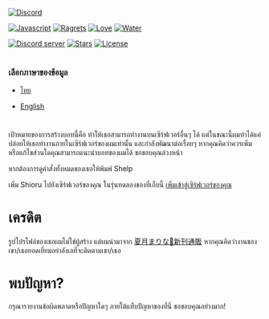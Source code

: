 [![Discord](https://discordapp.com/assets/e4923594e694a21542a489471ecffa50.svg)](https://discordapp.com)

[![Javascript](https://forthebadge.com/images/badges/made-with-javascript.svg)](https://forthebadge.com/) [![Ragrets](https://forthebadge.com/images/badges/no-ragrets.svg)](https://forthebadge.com/) [![Love](https://forthebadge.com/images/badges/built-with-love.svg)](https://forthebadge.com/) [![Water](https://forthebadge.com/images/badges/powered-by-water.svg)](https://forthebadge.com/)

[![Discord server](https://discordapp.com/api/guilds/618837514882514944/widget.png?style=shield)](https://discord.gg/7B52BTf)
[![Stars](https://img.shields.io/github/stars/Shinosaki/shioru.svg)](https://github.com/Shinosaki/shioru/stargazers)
[![License](https://img.shields.io/github/license/Shinosaki/shioru.svg)](https://github.com/Shinosaki/shioru/blob/master/LICENSE)

#

### เลือกภาษาของข้อมูล

- [ไทย](https://github.com/Shinosaki/shioru/blob/master/docs/th-TH.md)

- [English](https://github.com/Shinosaki/shioru/blob/master/README.md)

#

เป้าหมายของการสร้างบอทนี้คือ ทำให้เธอสามารถทำงานบนเซิร์ฟเวอร์อื่นๆ ได้ แต่ในขณะนี้ผมทำได้แค่ปล่อยให้เธอทำงานภายในเซิร์ฟเวอร์ของผมเท่านั้น และกำลังพัฒนาต่อเรื่อยๆ หากคุณคิดว่าควรเพิ่มหรือแก้ไขส่วนใดคุณสามารถแนะนำบอทของผมได้ ขอขอบคุณล่วงหน้า

หากต้องการดูคำสั่งทั้งหมดของเธอให้พิมพ์ Shelp

เพิ่ม Shioru ไปยังเซิร์ฟเวอร์ของคุณ ในรุ่นทดลองของที่เก็บนี้
[เพิ่มเข้าสู่เซิร์ฟเวอร์ของคุณ](https://discord.com/oauth2/authorize?client_id=704706906505347183&scope=bot&permissions=805314622)

# เครดิต

รูปโปรไฟล์ของเธอผมไม่ใช่ผู้สร้าง แต่ผมนำมาจาก [夏月まりな🍓新刊通販](https://www.pixiv.net/en/artworks/76450826) หากคุณคิดว่างานของเขา/เธอยอดเยี่ยมอย่าลังเลที่จะติดตามเขา/เธอ

# พบปัญหา?

กรุณารายงานข้อผิดพลาดหรือปัญหาใดๆ ภายใต้แท็บปัญหาของที่นี่ ขอขอบคุณอย่างมาก!
